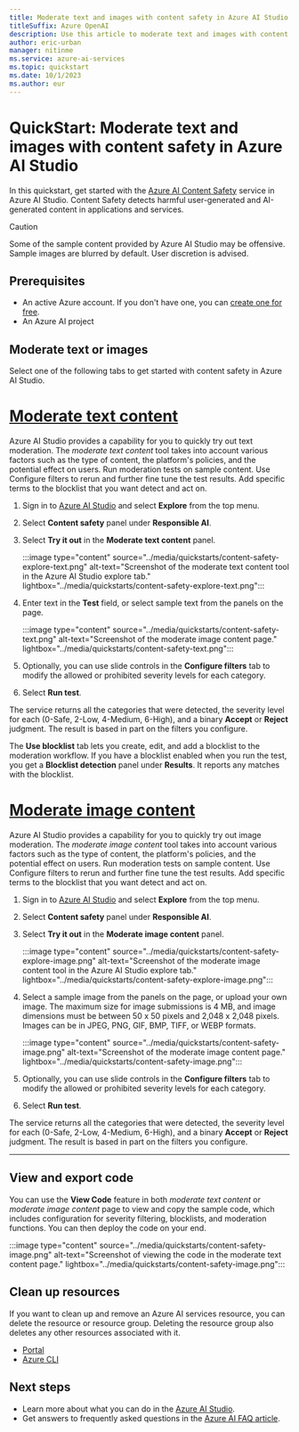 ```yaml
---
title: Moderate text and images with content safety in Azure AI Studio
titleSuffix: Azure OpenAI
description: Use this article to moderate text and images with content safety in Azure AI Studio.
author: eric-urban
manager: nitinme
ms.service: azure-ai-services
ms.topic: quickstart
ms.date: 10/1/2023
ms.author: eur
---
```


# QuickStart: Moderate text and images with content safety in Azure AI Studio

In this quickstart, get started with the [Azure AI Content Safety](/azure/ai-services/content-safety/overview) service in Azure AI Studio. Content Safety detects harmful user-generated and AI-generated content in applications and services. 

> [!CAUTION]
> Some of the sample content provided by Azure AI Studio may be offensive. Sample images are blurred by default. User discretion is advised.

## Prerequisites

* An active Azure account. If you don't have one, you can [create one for free](https://azure.microsoft.com/free/cognitive-services/).
* An Azure AI project

## Moderate text or images

Select one of the following tabs to get started with content safety in Azure AI Studio.

# [Moderate text content](#tab/moderate-text-content)

Azure AI Studio provides a capability for you to quickly try out text moderation. The *moderate text content* tool takes into account various factors such as the type of content, the platform's policies, and the potential effect on users. Run moderation tests on sample content. Use Configure filters to rerun and further fine tune the test results. Add specific terms to the blocklist that you want detect and act on.

1. Sign in to [Azure AI Studio](https://aka.ms/aistudio) and select **Explore** from the top menu.
1. Select **Content safety** panel under **Responsible AI**.
1. Select **Try it out** in the **Moderate text content** panel.

    :::image type="content" source="../media/quickstarts/content-safety-explore-text.png" alt-text="Screenshot of the moderate text content tool in the Azure AI Studio explore tab." lightbox="../media/quickstarts/content-safety-explore-text.png":::

1. Enter text in the **Test** field, or select sample text from the panels on the page.

    :::image type="content" source="../media/quickstarts/content-safety-text.png" alt-text="Screenshot of the moderate image content page." lightbox="../media/quickstarts/content-safety-text.png":::

1. Optionally, you can use slide controls in the **Configure filters** tab to modify the allowed or prohibited severity levels for each category.
1. Select **Run test**.

The service returns all the categories that were detected, the severity level for each (0-Safe, 2-Low, 4-Medium, 6-High), and a binary **Accept** or **Reject** judgment. The result is based in part on the filters you configure.

The **Use blocklist** tab lets you create, edit, and add a blocklist to the moderation workflow. If you have a blocklist enabled when you run the test, you get a **Blocklist detection** panel under **Results**. It reports any matches with the blocklist.

# [Moderate image content](#tab/moderate-image-content)

Azure AI Studio provides a capability for you to quickly try out image moderation. The *moderate image content* tool takes into account various factors such as the type of content, the platform's policies, and the potential effect on users. Run moderation tests on sample content. Use Configure filters to rerun and further fine tune the test results. Add specific terms to the blocklist that you want detect and act on.

1. Sign in to [Azure AI Studio](https://aka.ms/aistudio) and select **Explore** from the top menu.
1. Select **Content safety** panel under **Responsible AI**.
1. Select **Try it out** in the **Moderate image content** panel.

    :::image type="content" source="../media/quickstarts/content-safety-explore-image.png" alt-text="Screenshot of the moderate image content tool in the Azure AI Studio explore tab." lightbox="../media/quickstarts/content-safety-explore-image.png":::

1. Select a sample image from the panels on the page, or upload your own image. The maximum size for image submissions is 4 MB, and image dimensions must be between 50 x 50 pixels and 2,048 x 2,048 pixels. Images can be in JPEG, PNG, GIF, BMP, TIFF, or WEBP formats.

    :::image type="content" source="../media/quickstarts/content-safety-image.png" alt-text="Screenshot of the moderate image content page." lightbox="../media/quickstarts/content-safety-image.png":::

1. Optionally, you can use slide controls in the **Configure filters** tab to modify the allowed or prohibited severity levels for each category.
1. Select **Run test**.

The service returns all the categories that were detected, the severity level for each (0-Safe, 2-Low, 4-Medium, 6-High), and a binary **Accept** or **Reject** judgment. The result is based in part on the filters you configure.

---

## View and export code

You can use the **View Code** feature in both *moderate text content* or *moderate image content* page to view and copy the sample code, which includes configuration for severity filtering, blocklists, and moderation functions. You can then deploy the code on your end.

:::image type="content" source="../media/quickstarts/content-safety-image.png" alt-text="Screenshot of viewing the code in the moderate text content page." lightbox="../media/quickstarts/content-safety-image.png":::


## Clean up resources

If you want to clean up and remove an Azure AI services resource, you can delete the resource or resource group. Deleting the resource group also deletes any other resources associated with it.

- [Portal](../../multi-service-resource.md?pivots=azportal#clean-up-resources)
- [Azure CLI](../../multi-service-resource.md?pivots=azcli#clean-up-resources)

## Next steps

* Learn more about what you can do in the [Azure AI Studio](../what-is-ai-studio.md).
* Get answers to frequently asked questions in the [Azure AI FAQ article](../faq.yml).
